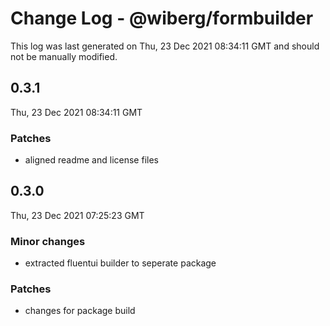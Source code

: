 # Change Log - @wiberg/formbuilder

This log was last generated on Thu, 23 Dec 2021 08:34:11 GMT and should not be manually modified.

## 0.3.1
Thu, 23 Dec 2021 08:34:11 GMT

### Patches

- aligned readme and license files

## 0.3.0
Thu, 23 Dec 2021 07:25:23 GMT

### Minor changes

- extracted fluentui builder to seperate package

### Patches

- changes for package build

